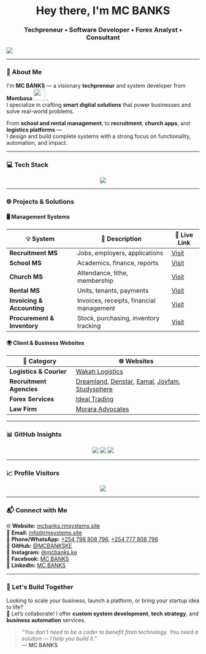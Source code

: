 <h1 align="center"> Hey there, I'm MC BANKS</h1>
<h3 align="center">Techpreneur • Software Developer • Forex Analyst • Consultant</h3>

<p align="left">
  <img src="https://readme-typing-svg.herokuapp.com?font=Fira+Code&size=22&duration=3000&pause=1000&color=00FFF0&center=true&vCenter=true&width=435&lines=Building+Real+World+Systems.;Forex+Leaner+and+Trader.;Travel+Consultant.;Upcoming+Mentor.;Empowering+Startups+with+Technology." />
</p>

---

### 🧠 About Me

I'm **MC BANKS** — a visionary **techpreneur** and system developer from **Mombasa** <img src="https://em-content.zobj.net/source/joypixels/369/flag-kenya_1f1f0-1f1ea.png" width="30" />
 .  
I specialize in crafting **smart digital solutions** that power businesses and solve real-world problems.

From **school and rental management**, to **recruitment**, **church apps**, and **logistics platforms** —  
I design and build complete systems with a strong focus on functionality, automation, and impact.

---

### 💻 Tech Stack

<p align="center">
  <img src="https://skillicons.dev/icons?i=php,laravel,js,html,css,python,mysql,figma,bootstrap,vscode,github" />
</p>

---

### 🌐 Projects & Solutions

#### 🖥️ Management Systems

| 💡 System                    | 📝 Description                              | 🔗 Live Link                          |
|-----------------------------|----------------------------------------------|---------------------------------------|
| **Recruitment MS**          | Jobs, employers, applications                 | [Visit](https://rmsystems.site)       |
| **School MS**               | Academics, finance, reports                  | [Visit](https://school.rmsystems.site)|
| **Church MS**               | Attendance, tithe, membership                | [Visit](https://church.rmsystems.site)|
| **Rental MS**               | Units, tenants, payments                     | [Visit](https://test.ukwaju.systems)  |
| **Invoicing & Accounting**  | Invoices, receipts, financial management     | [Visit](https://uplenza.co.ke)        |
| **Procurement & Inventory** | Stock, purchasing, inventory tracking        | [Visit](https://proc.rmsystems.site)  |

#### 🌍 Client & Business Websites

| 💼 Category               | 🌐 Websites |
|--------------------------|-------------|
| **Logistics & Courier**   | [Wakah Logistics](https://www.wakah.co.ke) |
| **Recruitment Agencies** | [Dreamland](https://dreamlandmanpower.com), [Denstar](https://denstar.co.ke), [Eamal](https://eamalsolutions.co.ke), [Joyfam](https://joyfamltd.co.ke), [Studysphere](https://studysphereglobal.co.ke) |
| **Forex Services**       | [Ideal Trading](https://idealtrading.co.ke) |
| **Law Firm**             | [Morara Advocates](https://moraranyangitoadv.com) |

---

### 📊 GitHub Insights

<p align="center">
  <img src="https://github-readme-stats-c2oo-7m2iywh76-mcbankskes-projects.vercel.app/api?username=MCBANKSKE&show_icons=true&theme=radical&count_private=true&include_all_commits=true" />
  <img src="https://github-readme-stats-c2oo-7m2iywh76-mcbankskes-projects.vercel.app/api/top-langs/?username=MCBANKSKE&layout=compact&theme=radical" />
  <img src="https://streak-stats.demolab.com?user=MCBANKSKE&theme=radical" />
</p>




---

### 📈 Profile Visitors

<p align="center">
  <img src="https://komarev.com/ghpvc/?username=MCBANKSKE&label=Profile+Views&color=0e75b6&style=flat-square" />
</p>

---

### 📬 Connect with Me

<p align="left">
  🌐 <strong>Website:</strong> <a href="https://mcbanks.rmsystems.site">mcbanks.rmsystems.site</a><br>
  📧 <strong>Email:</strong> <a href="mailto:info@rmsystems.site">info@rmsystems.site</a><br>
  📱 <strong>Phone/WhatsApp:</strong> <a href="https://wa.me/254798808796">+254 798 808 796</a>, <a href="https://wa.me/254777808796">+254 777 808 796</a><br>
  🐙 <strong>GitHub:</strong> <a href="https://github.com/MCBANKSKE">@MCBANKSKE</a><br>
  📸 <strong>Instagram:</strong> <a href="https://instagram.com/mcbanks.ke">@mcbanks.ke</a><br>
  📘 <strong>Facebook:</strong> <a href="https://facebook.com/mcbanks.ke">MC BANKS</a><br>
  💼 <strong>LinkedIn:</strong> <a href="https://linkedin.com/in/mcbanks">MC BANKS</a>
</p>

---

### 🤝 Let's Build Together

Looking to scale your business, launch a platform, or bring your startup idea to life?  
💬 Let’s collaborate! I offer **custom system development**, **tech strategy**, and **business automation** services.

> _“You don’t need to be a coder to benefit from technology. You need a solution — I help you build it.”_  
> — **MC BANKS**
